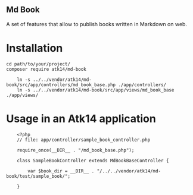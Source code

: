 Md Book
-------

A set of features that allow to publish books written in Markdown on web.

Installation
============

    cd path/to/your/project/
    composer require atk14/md-book

		ln -s ../../vendor/atk14/md-book/src/app/controllers/md_book_base.php ./app/controllers/
		ln -s ../../vendor/atk14/md-book/src/app/views/md_book_base ./app/views/

Usage in an Atk14 application
=============================

		<?php
		// file: app/controller/sample_book_controller.php

		require_once(__DIR__ . "/md_book_base.php");

		class SampleBookController extends MdBookBaseController {

			var $book_dir = __DIR__ . "/../../vendor/atk14/md-book/test/sample_book/";

		}

[//]: # ( vim: set ts=2 et: )
